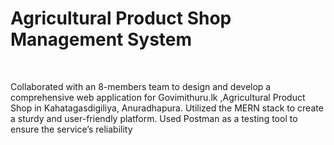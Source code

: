 <h1>Agricultural Product Shop Management System</h1><br>
<p>Collaborated with an 8-members team to design and develop a comprehensive
web application for Govimithuru.lk ,Agricultural Product Shop in
Kahatagasdigiliya, Anuradhapura. Utilized the MERN stack to create a sturdy and
user-friendly platform. Used Postman as a testing tool to ensure the service’s
reliability</p>

